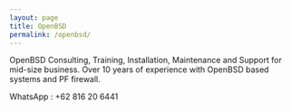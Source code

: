 ```yaml
---
layout: page
title: OpenBSD
permalink: /openbsd/
---
```




OpenBSD Consulting, Training, Installation, Maintenance and Support for mid-size business. Over 10 years of experience with OpenBSD based systems and PF firewall.

WhatsApp : +62 816 20 6441
